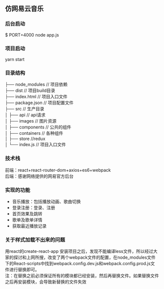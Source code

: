 ## 仿网易云音乐

### 后台启动
$ PORT=4000 node app.js

### 项目启动
yarn start

### 目录结构
├── node_modules              // 项目依赖<br>
├── dist               		 // 项目build目录<br>
├── index.html          	     // 项目入口文件<br>
├── package.json      		 // 项目配置文件<br>
├── src                		 // 生产目录<br>
│   ├── api       			 // api请求<br>
│   ├── images               // 图片资源<br>
│   ├── components         	 // 公共的组件<br>
│   ├── containers     		 // 各种组件<br>
│   ├── store                //redux<br>
│   └── index.js       	     // 项目入口文件<br>

### 技术栈
前端：react+react-router-dom+axios+es6+webpack<br>
后端：感谢网络提供的网易官方后台

### 实现的功能
- 音乐播放：包括播放动画、歌曲切换
- 登录注册：登录、注册
- 首页效果及跳转
- 歌单及歌单详情
- 获取最近播放记录

### 关于样式加载不出来的问题
用react的create-react-app 安装项目之后，发现不能编译less文件，所以经过大家的探讨和上网所搜，改变了两个webpack文件的配置，在node_modules文件下的React-scripts中找到webpack.config.dev.js和webpack.config.prod.js文件进行替换即可。<br>
注：在替换之前必须保证所有的模块都已经安装，然后再替换文件。如果替换文件之后再安装模块，会导致新替换的文件失效
